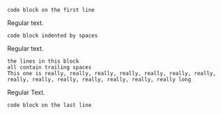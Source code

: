 	code block on the first line
	
Regular text.

    code block indented by spaces

Regular text.

	the lines in this block  
	all contain trailing spaces  
	This one is really, really, really, really, really, really, really, really, really, really, really, really, really, really long   

Regular Text.

	code block on the last line